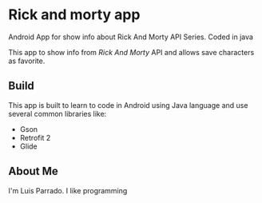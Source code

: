 # Rick and morty app
Android App for show info about Rick And Morty API Series. Coded in java

This app to show info from *Rick And Morty* API and allows save characters as favorite.

## Build

This app is built to learn to code in Android using Java language and use several common libraries like:
- Gson
- Retrofit 2
- Glide

## About Me
I'm Luis Parrado.
I like programming
